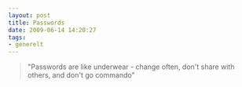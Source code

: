 ```yaml
---
layout: post
title: Passwords
date: 2009-06-14 14:20:27
tags: 
- generelt
---
```

 > "Passwords are like underwear - change often, don't share with others, and don't go commando"